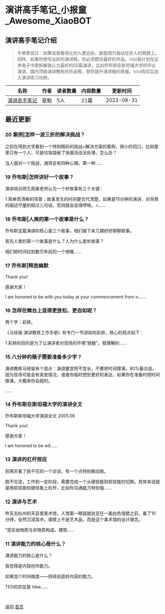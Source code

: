 # 演讲高手笔记_小报童_Awesome_XiaoBOT

## 演讲高手笔记介绍
> 牛顿曾说过：如果说我看得比别人更远些，那是因为我站在巨人的肩膀上。同样，如果你想写出好的演讲稿，你必须模仿最好的作品。\n\n我计划在这本电子书里拆解我认为最好的50篇演讲，比如乔布斯在斯坦福大学的毕业演讲，国内顶级演讲教练的作品等，帮你提升演讲稿的质量。\n\n购买后加入演讲练习社群。  
  


|名称|作者|读者数量|内容数量|更新时间|
|---|---|---|---|---|
|[演讲高手笔记](https://xiaobot.net/p/xingkui24?refer=0b133df9-27dc-423b-8101-639049001c13)|星魁|5人|21篇|2022-08-31|

## 最近更新
### 20 案例|怎样一波三折的解决挑战？

之前在得到大学看到一个特别精彩的挑战+解决方案的案例，很小的切口，比如屋里只有一个人，可是垃圾袋破了快漏汤没法处理，怎么办？

当人面对一个挑战，通常会有四种心理。第一种......

### 19 乔布斯|怎样讲好一个故事？

演讲培训师王雨豪老师认为一个好故事有三个关键：

1.简单而清晰的背景；故事发生的时间要交代清楚，如果是15分钟的演讲，对背景的描述尽量别超过三句话，否则就会显得啰嗦。<......

### 18 乔布斯|人类的第一个故事是什么？

乔布斯这篇演讲的核心是三个故事，咱们接下来几期好好聊聊故事。

首先人类的第一个故事是什么？人为什么爱听故事？

咱们把时间拉到数万年前的一个傍晚......

### 17 乔布斯|释放幽默

Thank you!

感谢大家！

I am honored to be with you today at your commencement from o......

### 16 怎样在舞台上显得更放松、更自如呢？

两个字：彩排。

《马徐骏·演讲教练工作手册》有专门一节讲如何彩排，核心的观点如下：

1.彩排的目的是为了让演讲者对现场的环境“脱敏”。我理解的......

### 15 八分钟的稿子需要准备多少字？

演讲教练马徐骏有个观点：演讲要宜短不宜长，不要把时间撑满，80%最合适。因为现场可能会有突发情况，或者你临时想到更好的表达，如果你在准备时把时间撑满，大概率你会超时。

......

### 14 乔布斯在斯坦福大学的演讲全文

乔布斯斯坦福大学演讲全文 2005.06

Thank you!

感谢大家！

I am honored to be wit......

### 13 演讲的杠杆效应

前两天看了脱不花的一个访谈，有一个点特别触动我。

脱不花说，工作到一定阶段，需要完成一个从硬技能到软技能的切换。具体来说就是用软技能给硬技能上杠杆，比如你沟通能力特别强......

### 12 演讲与艺术

昨天去杭州的天目里美术馆，入馆第一眼我就驻足在一面白色墙壁之前，看了10分钟，全然沉浸其中。墙壁上不是艺术品，而是这个美术馆的设计理念。

“现实由物质与非物质构成。建筑......

### 11 演讲能力的核心是什么？

演讲能力的核心是什么？

我觉得是内容创作能力。

如果加个时间维度——持续创造好内容的能力。

TED的宗旨是 Idea......


<a href="https://github.com/Reno9527/awesome-xiaobot" style="color: white; text-decoration: none;">awesome-xiaobot</a>

返回 [首页](../README.md)
